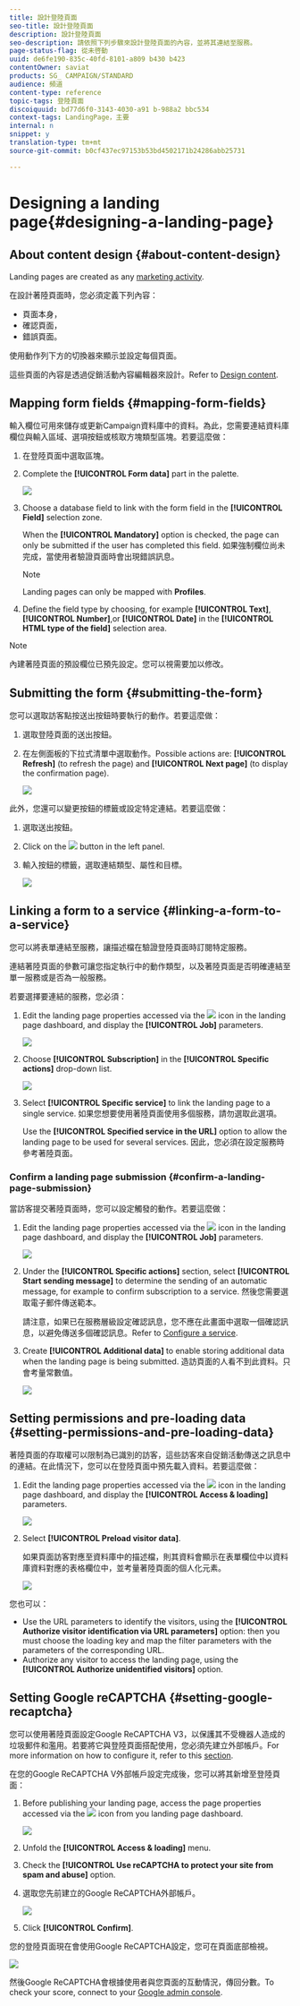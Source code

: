 ```yaml
---
title: 設計登陸頁面
seo-title: 設計登陸頁面
description: 設計登陸頁面
seo-description: 請依照下列步驟來設計登陸頁面的內容，並將其連結至服務。
page-status-flag: 從未啓動
uuid: de6fe190-835c-40fd-8101-a809 b430 b423
contentOwner: saviat
products: SG_ CAMPAIGN/STANDARD
audience: 頻道
content-type: reference
topic-tags: 登陸頁面
discoiquuid: bd77d6f0-3143-4030-a91 b-988a2 bbc534
context-tags: LandingPage，主要
internal: n
snippet: y
translation-type: tm+mt
source-git-commit: b0cf437ec97153b53bd4502171b24286abb25731

---
```



# Designing a landing page{#designing-a-landing-page}

## About content design {#about-content-design}

Landing pages are created as any [marketing activity](../../start/using/marketing-activities.md#about-marketing-activities).

在設計著陸頁面時，您必須定義下列內容：

* 頁面本身，
* 確認頁面，
* 錯誤頁面。

使用動作列下方的切換器來顯示並設定每個頁面。

這些頁面的內容是透過促銷活動內容編輯器來設計。Refer to [Design content](../../designing/using/about-landing-page-content-design.md).

## Mapping form fields {#mapping-form-fields}

輸入欄位可用來儲存或更新Campaign資料庫中的資料。為此，您需要連結資料庫欄位與輸入區域、選項按鈕或核取方塊類型區塊。若要這麼做：

1. 在登陸頁面中選取區塊。
1. Complete the **[!UICONTROL Form data]** part in the palette.

   ![](assets/editing_lp_content_4.png)

1. Choose a database field to link with the form field in the **[!UICONTROL Field]** selection zone.

   When the **[!UICONTROL Mandatory]** option is checked, the page can only be submitted if the user has completed this field. 如果強制欄位尚未完成，當使用者驗證頁面時會出現錯誤訊息。

   >[!NOTE]
   >
   >Landing pages can only be mapped with **Profiles**.

1. Define the field type by choosing, for example **[!UICONTROL Text]**, **[!UICONTROL Number]**,or **[!UICONTROL Date]** in the **[!UICONTROL HTML type of the field]** selection area.

>[!NOTE]
>
>內建著陸頁面的預設欄位已預先設定。您可以視需要加以修改。

## Submitting the form {#submitting-the-form}

您可以選取訪客點按送出按鈕時要執行的動作。若要這麼做：

1. 選取登陸頁面的送出按鈕。
1. 在左側面板的下拉式清單中選取動作。Possible actions are: **[!UICONTROL Refresh]** (to refresh the page) and **[!UICONTROL Next page]** (to display the confirmation page).

   ![](assets/editing_lp_content_5.png)

此外，您還可以變更按鈕的標籤或設定特定連結。若要這麼做：

1. 選取送出按鈕。
1. Click on the ![](assets/lp_link_properties.png) button in the left panel.
1. 輸入按鈕的標籤，選取連結類型、屬性和目標。

   ![](assets/lp_link_custom.png)

## Linking a form to a service {#linking-a-form-to-a-service}

您可以將表單連結至服務，讓描述檔在驗證登陸頁面時訂閱特定服務。

連結著陸頁面的參數可讓您指定執行中的動作類型，以及著陸頁面是否明確連結至單一服務或是否為一般服務。

若要選擇要連結的服務，您必須：

1. Edit the landing page properties accessed via the ![](assets/edit_darkgrey-24px.png) icon in the landing page dashboard, and display the **[!UICONTROL Job]** parameters.

   ![](assets/lp_edit_properties_button.png)

1. Choose **[!UICONTROL Subscription]** in the **[!UICONTROL Specific actions]** drop-down list.

   ![](assets/lp_parameters_5.png)

1. Select **[!UICONTROL Specific service]** to link the landing page to a single service. 如果您想要使用著陸頁面使用多個服務，請勿選取此選項。

   Use the **[!UICONTROL Specified service in the URL]** option to allow the landing page to be used for several services. 因此，您必須在設定服務時參考著陸頁面。

### Confirm a landing page submission {#confirm-a-landing-page-submission}

當訪客提交著陸頁面時，您可以設定觸發的動作。若要這麼做：

1. Edit the landing page properties accessed via the ![](assets/edit_darkgrey-24px.png) icon in the landing page dashboard, and display the **[!UICONTROL Job]** parameters.

   ![](assets/lp_edit_properties_button.png)

1. Under the **[!UICONTROL Specific actions]** section, select **[!UICONTROL Start sending message]** to determine the sending of an automatic message, for example to confirm subscription to a service. 然後您需要選取電子郵件傳送範本。

   請注意，如果已在服務層級設定確認訊息，您不應在此畫面中選取一個確認訊息，以避免傳送多個確認訊息。Refer to [Configure a service](../../audiences/using/creating-a-service.md).

1. Create **[!UICONTROL Additional data]** to enable storing additional data when the landing page is being submitted. 造訪頁面的人看不到此資料。只會考量常數值。

   ![](assets/lp_parameters_6.png)

## Setting permissions and pre-loading data {#setting-permissions-and-pre-loading-data}

著陸頁面的存取權可以限制為已識別的訪客，這些訪客來自促銷活動傳送之訊息中的連結。在此情況下，您可以在登陸頁面中預先載入資料。若要這麼做：

1. Edit the landing page properties accessed via the ![](assets/edit_darkgrey-24px.png) icon in the landing page dashboard, and display the **[!UICONTROL Access & loading]** parameters.

   ![](assets/lp_edit_properties_button.png)

1. Select **[!UICONTROL Preload visitor data]**.

   如果頁面訪客對應至資料庫中的描述檔，則其資料會顯示在表單欄位中以資料庫資料對應的表格欄位中，並考量著陸頁面的個人化元素。

   ![](assets/lp_parameters_3.png)

您也可以：

* Use the URL parameters to identify the visitors, using the **[!UICONTROL Authorize visitor identification via URL parameters]** option: then you must choose the loading key and map the filter parameters with the parameters of the corresponding URL.
* Authorize any visitor to access the landing page, using the **[!UICONTROL Authorize unidentified visitors]** option.

## Setting Google reCAPTCHA {#setting-google-recaptcha}

您可以使用著陸頁面設定Google ReCAPTCHA V3，以保護其不受機器人造成的垃圾郵件和濫用。若要將它與登陸頁面搭配使用，您必須先建立外部帳戶。For more information on how to configure it, refer to this [section](../../administration/using/external-accounts.md#google-recaptcha-external-account).

在您的Google ReCAPTCHA V外部帳戶設定完成後，您可以將其新增至登陸頁面：

1. Before publishing your landing page, access the page properties accessed via the ![](assets/edit_darkgrey-24px.png) icon from you landing page dashboard.

   ![](assets/lp_parameters_google3.png)

1. Unfold the **[!UICONTROL Access & loading]** menu.
1. Check the **[!UICONTROL Use reCAPTCHA to protect your site from spam and abuse]** option.
1. 選取您先前建立的Google ReCAPTCHA外部帳戶。

   ![](assets/lp_parameters_google.png)

1. Click **[!UICONTROL Confirm]**.

您的登陸頁面現在會使用Google ReCAPTCHA設定，您可在頁面底部檢視。

![](assets/lp_parameters_google2.png)

然後Google ReCAPTCHA會根據使用者與您頁面的互動情況，傳回分數。To check your score, connect to your [Google admin console](https://g.co/recaptcha/admin).
